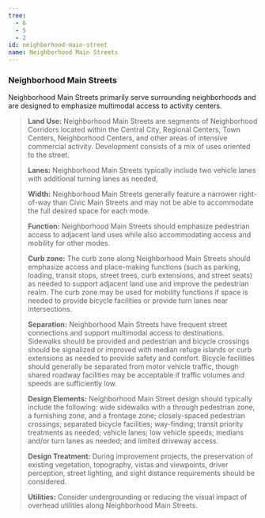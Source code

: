 ```yaml
---
tree:
  - 6
  - 5
  - 2
id: neighborhood-main-street
name: Neighborhood Main Streets
---
```

### Neighborhood Main Streets

Neighborhood Main Streets primarily serve surrounding neighborhoods and are designed to emphasize multimodal access to activity centers.

> **Land Use:** Neighborhood Main Streets are segments of Neighborhood Corridors located within the Central City, Regional Centers, Town Centers, Neighborhood Centers, and other areas of intensive commercial activity. Development consists of a mix of uses oriented to the street.
>
> **Lanes:** Neighborhood Main Streets typically include two vehicle lanes with additional turning lanes as needed,
>
> **Width:** Neighborhood Main Streets generally feature a narrower right-of-way than Civic Main Streets and may not be able to accommodate the full desired space for each mode.
>
> **Function:** Neighborhood Main Streets should emphasize pedestrian access to adjacent land uses while also accommodating access and mobility for other modes.
>
> **Curb zone:** The curb zone along Neighborhood Main Streets should emphasize access and place-making functions (such as parking, loading, transit stops, street trees, curb extensions, and street seats) as needed to support adjacent land use and improve the pedestrian realm. The curb zone may be used for mobility functions if space is needed to provide bicycle facilities or provide turn lanes near intersections.
>
> **Separation:** Neighborhood Main Streets have frequent street connections and support multimodal access to destinations. Sidewalks should be provided and pedestrian and bicycle crossings should be signalized or improved with median refuge islands or curb extensions as needed to provide safety and comfort. Bicycle facilities should generally be separated from motor vehicle traffic, though shared roadway facilities may be acceptable if traffic volumes and speeds are sufficiently low.
>
> **Design Elements:** Neighborhood Main Street design should typically include the following: wide sidewalks with a through pedestrian zone, a furnishing zone, and a frontage zone; closely-spaced pedestrian crossings; separated bicycle facilities; way-finding; transit priority treatments as needed; vehicle lanes; low vehicle speeds; medians and/or turn lanes as needed; and limited driveway access.
>
> **Design Treatment:** During improvement projects, the preservation of existing vegetation, topography, vistas and viewpoints, driver perception, street lighting, and sight distance requirements should be considered.
>
> **Utilities:** Consider undergrounding or reducing the visual impact of overhead utilities along Neighborhood Main Streets.
